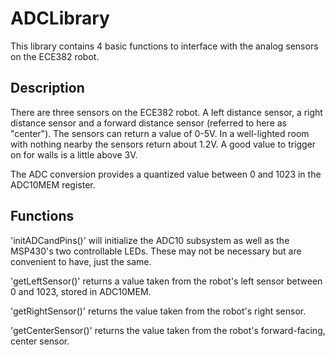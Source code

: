 ADCLibrary
==========

This library contains 4 basic functions to interface with the analog sensors on the ECE382 robot.

## Description

There are three sensors on the ECE382 robot.  A left distance sensor, a right distance sensor and a forward
distance sensor (referred to here as "center").  The sensors can return a value of 0-5V.  In a well-lighted
room with nothing nearby the sensors return about 1.2V.  A good value to trigger on for walls is a little above 3V.

The ADC conversion provides a quantized value between 0 and 1023 in the ADC10MEM register.

## Functions

'initADCandPins()' will initialize the ADC10 subsystem as well as the MSP430's two controllable LEDs.  These may 
not be necessary but are convenient to have, just the same.

'getLeftSensor()' returns a value taken from the robot's left sensor between 0 and 1023, stored in ADC10MEM.

'getRightSensor()' returns the value taken from the robot's right sensor.

'getCenterSensor()' returns the value taken from the robot's forward-facing, center sensor.
